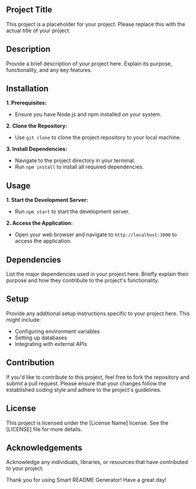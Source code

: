 ## Project Title

This project is a placeholder for your project. Please replace this with the actual title of your project. 

## Description

Provide a brief description of your project here. Explain its purpose, functionality, and any key features.

## Installation

**1. Prerequisites:**
- Ensure you have Node.js and npm installed on your system.

**2. Clone the Repository:**
- Use `git clone` to clone the project repository to your local machine.

**3. Install Dependencies:**
- Navigate to the project directory in your terminal.
- Run `npm install` to install all required dependencies.

## Usage

**1. Start the Development Server:**
- Run `npm start` to start the development server.

**2. Access the Application:**
- Open your web browser and navigate to `http://localhost:3000` to access the application.

## Dependencies

List the major dependencies used in your project here. Briefly explain their purpose and how they contribute to the project's functionality.

## Setup

Provide any additional setup instructions specific to your project here. This might include:

- Configuring environment variables
- Setting up databases
- Integrating with external APIs

## Contribution

If you'd like to contribute to this project, feel free to fork the repository and submit a pull request. Please ensure that your changes follow the established coding style and adhere to the project's guidelines.

## License

This project is licensed under the [License Name] license. See the [LICENSE] file for more details.

## Acknowledgements

Acknowledge any individuals, libraries, or resources that have contributed to your project.

Thank you for using Smart README Generator! Have a great day! 
